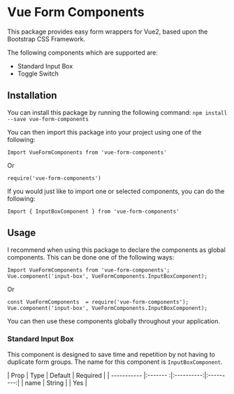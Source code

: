 # Vue Form Components
This package provides easy form wrappers for Vue2, based upon the Bootstrap CSS Framework.

The following components which are supported are:

- Standard Input Box
- Toggle Switch

## Installation

You can install this package by running the following command: `npm install --save vue-form-components`

You can then import this package into your project using one of the following:

`Import VueFormComponents from 'vue-form-components'`

Or

`require('vue-form-components')`

If you would just like to import one or selected components, you can do the following:

`Import { InputBoxComponent } from 'vue-form-components'`

## Usage

I recommend when using this package to declare the components as global components. This can be done one of the following ways:

```ecmascript 6
Import VueFormComponents from 'vue-form-components';
Vue.component('input-box', VueFormComponents.InputBoxComponent);
```
Or
```ecmascript 6
const VueFormComponents  = require('vue-form-components');
Vue.component('input-box', VueFormComponents.InputBoxComponent);
```

You can then use these components globally throughout your application.

### Standard Input Box

This component is designed to save time and repetition by not having to duplicate form groups. The name for this
component is `InputBoxComponent`.

| Prop        | Type     | Default    | Required  |
| ----------- |:------- :|:----------:|:---------:|
| name        | String   |            | Yes       |